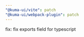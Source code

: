 ```yaml
---
"@kuma-ui/vite": patch
"@kuma-ui/webpack-plugin": patch
---
```


fix: fix exports field for typescript
